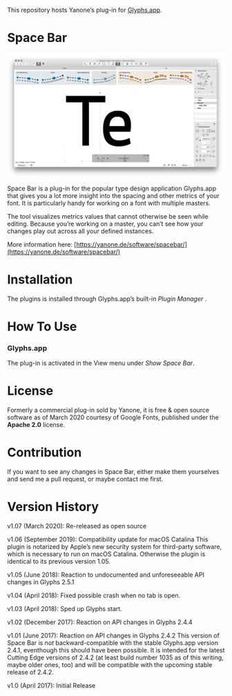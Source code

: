 This repository hosts Yanone’s plug-in for [Glyphs.app](https://glyphsapp.com).

# Space Bar

![Space Bar screenshot](./screenshot.png)

Space Bar is a plug-in for the popular type design application Glyphs.app
that gives you a lot more insight into the spacing and other metrics of your font.
It is particularly handy for working on a font with multiple masters.

The tool visualizes metrics values that cannot otherwise be seen while editing.
Because you’re working on a master, you can’t see how your changes play out across all your defined instances.

More information here: [https://yanone.de/software/spacebar/](https://yanone.de/software/spacebar/)

# Installation

The plugins is installed through Glyphs.app’s built-in *Plugin Manager* .

# How To Use

### Glyphs.app

The plug-in is activated in the View menu under *Show Space Bar*.

# License

Formerly a commercial plug-in sold by Yanone, it is free & open source software as of March 2020 courtesy of Google Fonts, published under the **Apache 2.0** license.

# Contribution

If you want to see any changes in Space Bar, either make them yourselves and send me a pull request, or maybe contact me first.

# Version History

v1.07 (March 2020): Re-released as open source

v1.06 (September 2019): Compatibility update for macOS Catalina
This plugin is notarized by Apple’s new security system for third-party software, which is necessary to run on macOS Catalina. Otherwise the plugin is identical to its previous version 1.05.

v1.05 (June 2018): Reaction to undocumented and unforeseeable API changes in Glyphs 2.5.1

v1.04 (April 2018): Fixed possible crash when no tab is open.

v1.03 (April 2018): Sped up Glyphs start.

v1.02 (December 2017): Reaction on API changes in Glyphs 2.4.4

v1.01 (June 2017): Reaction on API changes in Glyphs 2.4.2
This version of Space Bar is *not* backward-compatible with the stable Glyphs.app version 2.4.1, eventhough this should have been possible. It is intended for the latest Cutting Edge versions of 2.4.2 (at least build number 1035 as of this writing, maybe older ones, too) and will be compatible with the upcoming stable release of 2.4.2.

v1.0 (April 2017): Initial Release
